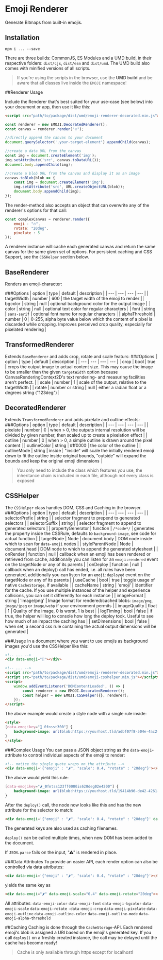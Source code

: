 # Emoji Renderer

Generate Bitmaps from built-in emojis.

## Installation

`npm i ... --save`

There are three builds: CommonJS, ES Modules and a UMD build, in their respective folders: `dist/cjs`, `dist/esm` and `dist/umd`. The UMD build also comes with minified versions of all scripts.

>If you're using the scripts in the browser, use the **UMD build** and be aware that all classes live inside the `EMOJI` namespace!  

##Renderer Usage

Include the Renderer that's best suited for your use-case (see below) into your document or app, then use it like this:

```html
<script src="path/to/package/dist/umd/emoji-renderer-decorated.min.js"></script>
```

```javascript
const renderer = new EMOJI.DecoratedRenderer();
const canvas = renderer.render("🔥");

//directly append the canvas to your document
document.querySelector('.your-target-element').appendChild(canvas);

//create a data URL from the canvas
const img = document.createElement('img');
img.setAttribute('src', canvas.toDataURL());
document.body.appendChild(img);

//create a blob URL from the canvas and display it as an image
canvas.toBlob(blob => {
    const img = document.createElement('img');
    img.setAttribute('src', URL.createObjectURL(blob));
    document.body.appendChild(img);
});
```
The render-method also accepts an object that can overwrite any of the renderer's options for that call:
```javascript
const complexCanvas = renderer.render({
    emoji : "🔥",
    rotate: "20deg",
    pixelate : 5
});
```
A renderer instance will cache each generated canvas and return the same canvas for the same given set of options. For persistent caching and CSS Support, see the `CSSHelper` section below. 

## BaseRenderer

Renders an emoji-character:

###Options
| option | type | default | description |
| --- | --- | --- | --- |
| targetWidth | number | 600 | the target width of the emoji to render |
| bgcolor | string | null | optional background color for the output image |
| color | string | null | optional text color for regular characters |
| font | string | `sans-serif` | optional font name for regular characters |
| alphaThreshold | number | 0 | 0-255, alpha byte value below which the content of a pixel is discarded while cropping. Improves perceived crop quality, especially for pixelated rendering |

## TransformedRenderer

Extends `BaseRenderer` and adds crop, rotate and scale featurs:
###Options
| option | type | default | description |
| --- | --- | --- | --- |
| crop | bool | true | crops the output image to actual content size. This may cause the image to be smaller than the given `targetWidth` option because CanvasRenderingContext2D's text rendering- and measuring facilities aren't perfect. |
| scale | number | 1 | scale of the output, relative to the targetWidth |
| rotate | number or string | null | either a radian float or a degrees string ("123deg") |

## DecoratedRenderer

Extends `TransformedRenderer` and adds pixelate and outline effects:
###Options
| option | type | default | description |
| --- | --- | --- | --- |
| pixelate | number | 0 | when > 0, the outputs internal resolution will be divided by given number, then scaled up to create a pixelation effect |
| outline | number | 0 | when > 0, a simple outline is drawn around the pixel content |
| outlineColor | string | #ff0000 | the color of the outline |
| outlineMode | string | inside | "inside" will scale the initially rendered emoji down to fit the outline inside original bounds, "outside" will expand the bounds and keep the original emoji dimensions |

> You only need to include the class which features you use, the inheritance chain is included in each file, although not every class is exposed 

## CSSHelper

The `CSSHelper` class handles DOM, CSS and Caching in the browser. 
###Options
| option | type | default | description |
| --- | --- | --- | --- |
| selectorPrefix | string |  | selector fragment to prepend to generated selectors |
| selectorSuffix | string |  | selector fragment to append to generated selectors |
| propertyGenerator | function | `/*code*/` | generates the property inside the CSSRule, defaults to `background-image`, see code for actual function |
| targetNode | Node | document.body | DOM node inside which to scan for `data-emoji` nodes |
| styleParentNode | Node | document.head | DOM node to which to append the generated stylesheet |
| onRender | function | null | callback when an emoji has been rendered or retrieved from cache, additionally you can listen for an `emoji:rendered` event on the targetNode or any of its parents |
| onDeploy | function | null | callback when an deploy() call has ended, i.e. all rules have been generated, additionally you can listen for an `emoji:deployed` event on the targetNode or any of its parents |
| useCache | bool | true | toggle usage of native `CacheStorage`, if available |
| cacheName | string | 'emoji' | identifier for the cache. If you use multiple instances of the helper and experience collisions, you can set it differently for each instance |
| imageFormat | string | 'image/png' | Image format for rendered/cached blobs: `image/png`, `image/jpeg` or `image/webp` if your environment permits |
| imageQuality | float | 1 | Quality of the image, 0 is worst, 1 is best |
| logTiming | bool | false | if true, the helper will log to console how long the deploy took. Useful to see how much of an impact the caching has |
| setDimensions | bool | false | when set, a second css rule containing the actual output dimensions will be generated |

###Usage
In a document where you want to use emojis as background images you'd use the CSSHelper like this:
```html
<!-- ... -->
<div data-emoji="🍌"></div>

<!-- ... -->
<script src="path/to/package/dist/umd/emoji-renderer-decorated.min.js"></script>
<script src="path/to/package/dist/umd/emoji-csshelper.min.js"></script>
<script>
    window.addEventListener('DOMContentLoaded', () => {
        const renderer = new EMOJI.DecoratedRenderer();
        const helper = new EMOJI.CSSHelper({}, renderer);
    });
</script>
```
The above example would create a style node with a single rule inside:
```html
<style>
[data-emojikey="🍌_0fnsst300"] {
    background-image: url(blob:https://yourhost.tld/adbf07f8-504e-4ac2-84c3-c960c98b9f3e);
}
</style>
```
###Complex Usage
You can pass a JSON object string as the `data-emoji`-attribute to control individual aspects of the emoji to render: 
```html
<!-- notice the single quote wraps on the attribute -->
<div data-emoji='{"emoji" : "🌶️", "scale": 0.4, "rotate" : "20deg"}'></div>
```
The above would yield this rule:
```css
[data-emojikey="🌶️_0fntss123ff0000is620deg02e4200"] {
    background-image: url(blob:https://yourhost.tld/19414b96-de42-4261-88c0-62380a16dbe2);
}
```

After the `deploy()` call, the node now looks like this and has the new attribute for the selector to match:
```html
<div data-emoji='{"emoji" : "🌶️", "scale": 0.4, "rotate" : "20deg"}' data-emojikey="🌶️_0fntss123ff0000is620deg02e4200"></div>
```

The generated keys are also used as caching filenames.

`deploy()` can be called multiple times, when new DOM has been added to the document.

If `JSON.parse` fails on the input, "⚠" is rendered in place.

###Data Attributes
To provide an easier API, each render option can also be controlled via data attributes:
```html
<div data-emoji='{"emoji" : "🌶️", "scale": 0.4, "rotate" : "20deg"}'></div>
```
yields the same key as
```html
<div data-emoji="🌶️" data-emoji-scale="0.4" data-emoji-rotate="20deg"></div>
```
All attributes:
`data-emoji-color` `data-emoji-font` `data-emoji-bgcolor` `data-emoji-scale` `data-emoji-rotate`  `-data-emoji-crop` `data-emoji-pixelate` `data-emoji-outline` `data-emoji-outline-color` `data-emoji-outline-mode` `data-emoji-alpha-threshold`

##Caching
Caching is done through the `CacheStorage`-API. Each rendered emoji's blob is assigned a URI based on the emoji's generated key.
If you call `deploy()` on a freshly created instance, the call may be delayed
until the cache has become ready!

>Cache is only available through https except for localhost!   